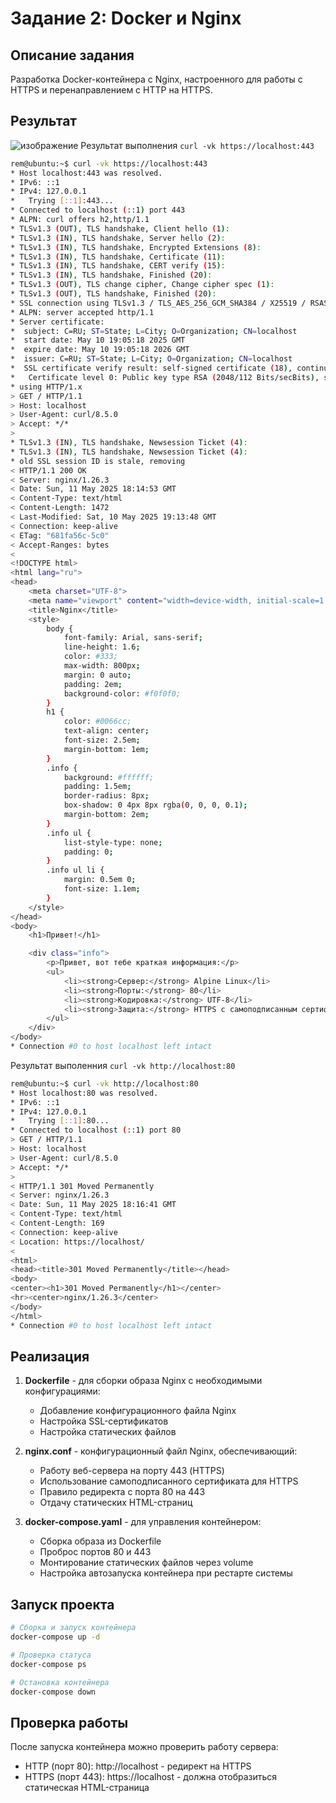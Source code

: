 # Задание 2: Docker и Nginx

## Описание задания
Разработка Docker-контейнера с Nginx, настроенного для работы с HTTPS и перенаправлением с HTTP на HTTPS.

## Результат 
![изображение](https://github.com/user-attachments/assets/457a37aa-a40a-4f9a-837b-d1be459916cb)
Результат выполнения `curl -vk https://localhost:443`
```bash
rem@ubuntu:~$ curl -vk https://localhost:443
* Host localhost:443 was resolved.
* IPv6: ::1
* IPv4: 127.0.0.1
*   Trying [::1]:443...
* Connected to localhost (::1) port 443
* ALPN: curl offers h2,http/1.1
* TLSv1.3 (OUT), TLS handshake, Client hello (1):
* TLSv1.3 (IN), TLS handshake, Server hello (2):
* TLSv1.3 (IN), TLS handshake, Encrypted Extensions (8):
* TLSv1.3 (IN), TLS handshake, Certificate (11):
* TLSv1.3 (IN), TLS handshake, CERT verify (15):
* TLSv1.3 (IN), TLS handshake, Finished (20):
* TLSv1.3 (OUT), TLS change cipher, Change cipher spec (1):
* TLSv1.3 (OUT), TLS handshake, Finished (20):
* SSL connection using TLSv1.3 / TLS_AES_256_GCM_SHA384 / X25519 / RSASSA-PSS
* ALPN: server accepted http/1.1
* Server certificate:
*  subject: C=RU; ST=State; L=City; O=Organization; CN=localhost
*  start date: May 10 19:05:18 2025 GMT
*  expire date: May 10 19:05:18 2026 GMT
*  issuer: C=RU; ST=State; L=City; O=Organization; CN=localhost
*  SSL certificate verify result: self-signed certificate (18), continuing anyway.
*   Certificate level 0: Public key type RSA (2048/112 Bits/secBits), signed using sha256WithRSAEncryption
* using HTTP/1.x
> GET / HTTP/1.1
> Host: localhost
> User-Agent: curl/8.5.0
> Accept: */*
>
* TLSv1.3 (IN), TLS handshake, Newsession Ticket (4):
* TLSv1.3 (IN), TLS handshake, Newsession Ticket (4):
* old SSL session ID is stale, removing
< HTTP/1.1 200 OK
< Server: nginx/1.26.3
< Date: Sun, 11 May 2025 18:14:53 GMT
< Content-Type: text/html
< Content-Length: 1472
< Last-Modified: Sat, 10 May 2025 19:13:48 GMT
< Connection: keep-alive
< ETag: "681fa56c-5c0"
< Accept-Ranges: bytes
<
<!DOCTYPE html>
<html lang="ru">
<head>
    <meta charset="UTF-8">
    <meta name="viewport" content="width=device-width, initial-scale=1.0">
    <title>Nginx</title>
    <style>
        body {
            font-family: Arial, sans-serif;
            line-height: 1.6;
            color: #333;
            max-width: 800px;
            margin: 0 auto;
            padding: 2em;
            background-color: #f0f0f0;
        }
        h1 {
            color: #0066cc;
            text-align: center;
            font-size: 2.5em;
            margin-bottom: 1em;
        }
        .info {
            background: #ffffff;
            padding: 1.5em;
            border-radius: 8px;
            box-shadow: 0 4px 8px rgba(0, 0, 0, 0.1);
            margin-bottom: 2em;
        }
        .info ul {
            list-style-type: none;
            padding: 0;
        }
        .info ul li {
            margin: 0.5em 0;
            font-size: 1.1em;
        }
    </style>
</head>
<body>
    <h1>Привет!</h1>

    <div class="info">
        <p>Привет, вот тебе краткая информация:</p>
        <ul>
            <li><strong>Сервер:</strong> Alpine Linux</li>
            <li><strong>Порты:</strong> 80</li>
            <li><strong>Кодировка:</strong> UTF-8</li>
            <li><strong>Защита:</strong> HTTPS с самоподписанным сертификатом</li>
        </ul>
    </div>
</body>
* Connection #0 to host localhost left intact
```
Результат выполенния `curl -vk http://localhost:80`

```bash
rem@ubuntu:~$ curl -vk http://localhost:80
* Host localhost:80 was resolved.
* IPv6: ::1
* IPv4: 127.0.0.1
*   Trying [::1]:80...
* Connected to localhost (::1) port 80
> GET / HTTP/1.1
> Host: localhost
> User-Agent: curl/8.5.0
> Accept: */*
>
< HTTP/1.1 301 Moved Permanently
< Server: nginx/1.26.3
< Date: Sun, 11 May 2025 18:16:41 GMT
< Content-Type: text/html
< Content-Length: 169
< Connection: keep-alive
< Location: https://localhost/
<
<html>
<head><title>301 Moved Permanently</title></head>
<body>
<center><h1>301 Moved Permanently</h1></center>
<hr><center>nginx/1.26.3</center>
</body>
</html>
* Connection #0 to host localhost left intact
```

## Реализация

1. **Dockerfile** - для сборки образа Nginx с необходимыми конфигурациями:
   - Добавление конфигурационного файла Nginx
   - Настройка SSL-сертификатов
   - Настройка статических файлов

2. **nginx.conf** - конфигурационный файл Nginx, обеспечивающий:
   - Работу веб-сервера на порту 443 (HTTPS)
   - Использование самоподписанного сертификата для HTTPS
   - Правило редиректа с порта 80 на 443
   - Отдачу статических HTML-страниц

3. **docker-compose.yaml** - для управления контейнером:
   - Сборка образа из Dockerfile
   - Проброс портов 80 и 443
   - Монтирование статических файлов через volume
   - Настройка автозапуска контейнера при рестарте системы

## Запуск проекта
```bash
# Сборка и запуск контейнера
docker-compose up -d

# Проверка статуса
docker-compose ps

# Остановка контейнера
docker-compose down
```

## Проверка работы
После запуска контейнера можно проверить работу сервера:
- HTTP (порт 80): http://localhost - редирект на HTTPS
- HTTPS (порт 443): https://localhost - должна отобразиться статическая HTML-страница
